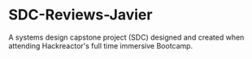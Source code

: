 # SDC-Reviews-Javier
A systems design capstone project (SDC) designed and created when attending Hackreactor's full time immersive Bootcamp.
